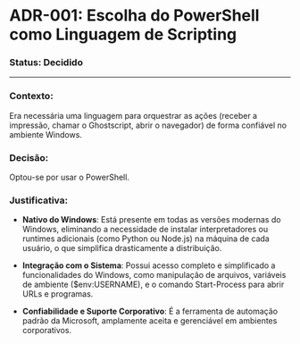 # ADR-001: Escolha do PowerShell como Linguagem de Scripting

### **Status**: Decidido

----

### **Contexto**: 
Era necessária uma linguagem para orquestrar as ações (receber a impressão, chamar o Ghostscript, abrir o navegador) de forma confiável no ambiente Windows.

### **Decisão**:
Optou-se por usar o PowerShell.

### **Justificativa**:
- **Nativo do Windows**: Está presente em todas as versões modernas do Windows, eliminando a necessidade de instalar interpretadores ou runtimes adicionais (como Python ou Node.js) na máquina de cada usuário, o que simplifica drasticamente a distribuição.
  
- **Integração com o Sistema**: Possui acesso completo e simplificado a funcionalidades do Windows, como manipulação de arquivos, variáveis de ambiente ($env:USERNAME), e o comando Start-Process para abrir URLs e programas.

- **Confiabilidade e Suporte Corporativo**: É a ferramenta de automação padrão da Microsoft, amplamente aceita e gerenciável em ambientes corporativos.
